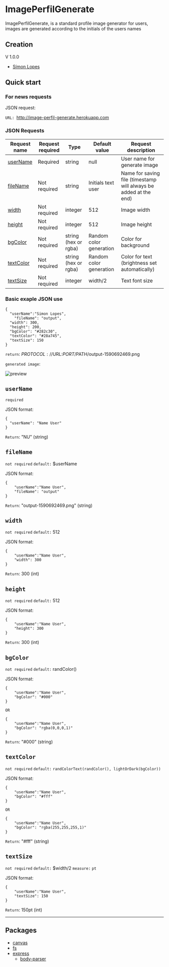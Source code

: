 # ImagePerfilGenerate
ImagePerfilGenerate, is a standard profile image generator for users, images are generated according to the initials of the users names

## Creation
V 1.0.0
- [Símon Lopes](https://www.facebook.com/lopes.nom.is)

## Quick start
### For news requests

JSON request:

`URL: `http://image-perfil-generate.herokuapp.com

### JSON Requests
|  Request name  | Request required | Type | Default value | Request description |
| ------------- | ------------- | ------------ | ------------ | ------------ |
|  [userName](#username)  |  Required  | string | null | User name for generate image |
|  [fileName](#filename)  | Not required  | string | Initials text user | Name for saving file (timestamp will always be added at the end) |
|  [width](#width)  | Not required  | integer | 512 | Image width |
|  [height](#height)  | Not required  | integer | 512 | Image height |
|  [bgColor](#bgcolor)  | Not required  | string (hex or rgba) | Random color generation | Color for background |
|  [textColor](#textcolor)  | Not required  | string (hex or rgba) | Random color generation | Color for text (brightness set automatically) |
|  [textSize](#textsize)  | Not required  | integer | width/2 | Text font size |

### Basic exaple JSON use
```
{
  "userName":"Simon Lopes",
	"fileName": "output",
  "width": 300,
  "height": 200,
  "bgColor": "#282c30",
  "textColor": "#28a745",
  "textSize": 150
}
```
`return`: $PROTOCOL://$URL:$PORT/$PATH/output-1590692469.png 

`generated image`:

![preview](https://i.ibb.co/QmJtrjn/output-1590692469.png)

## `userName`
`required`

JSON format:
```
{
  "userName": "Name User"
}
```
`Return`: "NU" (string)

## `fileName`
`not required`
`default:` $userName

JSON format:
```
{
	"userName":"Name User",
	"fileName": "output"
}
```
`Return`: "output-1590692469.png" (string)

## `width`
`not required`
`default:` 512

JSON format:
```
{
	"userName":"Name User",
	"width": 300
}
```
`Return`: 300 (int)

## `height`
`not required`
`default:` 512

JSON format:
```
{
	"userName":"Name User",
	"height": 300
}
```
`Return`: 300 (int)

## `bgColor`
`not required`
`default:` randColor()

JSON format:
```
{
	"userName":"Name User",
	"bgColor": "#000"
}

OR

{
	"userName":"Name User",
	"bgColor": "rgba(0,0,0,1)"
}
```
`Return`: "#000" (string)

## `textColor`
`not required`
`default:` `randColorText(randColor(), lightOrDark(bgColor))`

JSON format:
```
{
	"userName":"Name User",
	"bgColor": "#fff"
}

OR

{
	"userName":"Name User",
	"bgColor": "rgba(255,255,255,1)"
}
```
`Return`: "#fff" (string)

## `textSize`
`not required`
`default:` $width/2
`measure:` `pt`

JSON format:
```
{
	"userName":"Name User",
	"textSize": 150
}
```
`Return`: 150pt (int)

----------------------------------------
## Packages
- [canvas](https://github.com/Automattic/node-canvas)
- [fs](https://nodejs.org/api/fs.html)
- [express](https://github.com/expressjs/express)
  * [body-parser](https://github.com/expressjs/body-parser)
